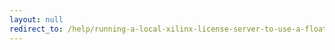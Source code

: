 ```yaml
---
layout: null
redirect_to: /help/running-a-local-xilinx-license-server-to-use-a-floating-license/
---
```

